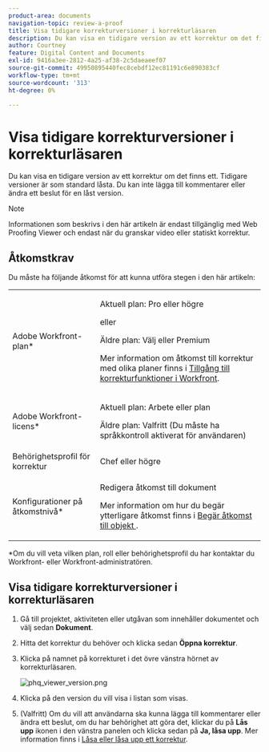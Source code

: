 ```yaml
---
product-area: documents
navigation-topic: review-a-proof
title: Visa tidigare korrekturversioner i korrekturläsaren
description: Du kan visa en tidigare version av ett korrektur om det finns ett. Tidigare versioner är som standard låsta. Du kan inte lägga till kommentarer eller ändra ett beslut för en låst version.
author: Courtney
feature: Digital Content and Documents
exl-id: 9416a3ee-2812-4a25-af38-2c5daeaeef07
source-git-commit: 49950895440fec8cebdf12ec81191c6e890383cf
workflow-type: tm+mt
source-wordcount: '313'
ht-degree: 0%

---
```


# Visa tidigare korrekturversioner i korrekturläsaren

Du kan visa en tidigare version av ett korrektur om det finns ett. Tidigare versioner är som standard låsta. Du kan inte lägga till kommentarer eller ändra ett beslut för en låst version.

>[!NOTE]
>
>Informationen som beskrivs i den här artikeln är endast tillgänglig med Web Proofing Viewer och endast när du granskar video eller statiskt korrektur.

## Åtkomstkrav

Du måste ha följande åtkomst för att kunna utföra stegen i den här artikeln:

<table style="table-layout:auto"> 
 <col> 
 <col> 
 <tbody> 
  <tr> 
   <td role="rowheader">Adobe Workfront-plan*</td> 
   <td> <p>Aktuell plan: Pro eller högre</p> <p>eller</p> <p>Äldre plan: Välj eller Premium</p> <p>Mer information om åtkomst till korrektur med olika planer finns i <a href="/help/quicksilver/administration-and-setup/manage-workfront/configure-proofing/access-to-proofing-functionality.md" class="MCXref xref">Tillgång till korrekturfunktioner i Workfront</a>.</p> </td> 
  </tr> 
  <tr> 
   <td role="rowheader">Adobe Workfront-licens*</td> 
   <td> <p>Aktuell plan: Arbete eller plan</p> <p>Äldre plan: Valfritt (Du måste ha språkkontroll aktiverat för användaren)</p> </td> 
  </tr> 
  <tr> 
   <td role="rowheader">Behörighetsprofil för korrektur </td> 
   <td>Chef eller högre</td> 
  </tr> 
  <tr> 
   <td role="rowheader">Konfigurationer på åtkomstnivå*</td> 
   <td> <p>Redigera åtkomst till dokument</p> <p>Mer information om hur du begär ytterligare åtkomst finns i <a href="../../../../workfront-basics/grant-and-request-access-to-objects/request-access.md" class="MCXref xref">Begär åtkomst till objekt </a>.</p> </td> 
  </tr> 
 </tbody> 
</table>

&#42;Om du vill veta vilken plan, roll eller behörighetsprofil du har kontaktar du Workfront- eller Workfront-administratören.

## Visa tidigare korrekturversioner i korrekturläsaren

1. Gå till projektet, aktiviteten eller utgåvan som innehåller dokumentet och välj sedan **Dokument**.
1. Hitta det korrektur du behöver och klicka sedan **Öppna korrektur**.

1. Klicka på namnet på korrekturet i det övre vänstra hörnet av korrekturläsaren.

   ![phq_viewer_version.png](assets/phq-viewer-version-350x184.png)

1. Klicka på den version du vill visa i listan som visas.
1. (Valfritt) Om du vill att användarna ska kunna lägga till kommentarer eller ändra ett beslut, om du har behörighet att göra det, klickar du på **Lås upp** ikonen i den vänstra panelen och klicka sedan på **Ja, låsa upp**. Mer information finns i [Låsa eller låsa upp ett korrektur](../../../../review-and-approve-work/proofing/reviewing-proofs-within-workfront/review-a-proof/lock-or-unlock-proof.md).
